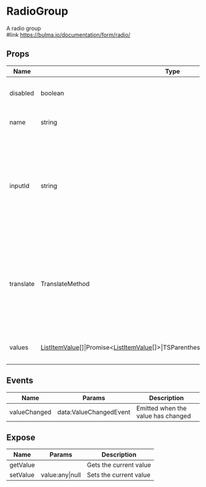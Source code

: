 # RadioGroup

A radio group\
#link https://bulma.io/documentation/form/radio/
## Props

| Name    | Type | Values | Default | Description |
| -------- | ------- | -------- | ------- | ------- |
| disabled | boolean ||  | Indicates if it is currently disabled|
| name | string ||  | The name of the form element|
| inputId | string ||  | definied internal during form construction to ensure all labels and inputs maintain unique ids and support proper ids for accessibility|
| translate | TranslateMethod ||  | The translate call method used to translate a given value (field title, element name, etc) into a desired language|
| values | [ListItemValue](../types.md#ListItemValue)\[\]\|Promise\<[ListItemValue](../types.md#ListItemValue)\[\]\>\|TSParenthesizedType\|TSParenthesizedType\|null ||  | The values to build the radio group from|
## Events

| Name    | Params | Description |
| ------- | ------- | ------- |
| valueChanged|data:ValueChangedEvent|Emitted when the value has changed|
## Expose

| Name    | Params | Description |
| ------- | ------- | ------- |
| getValue||Gets the current value|
| setValue|value:any\|null|Sets the current value|
